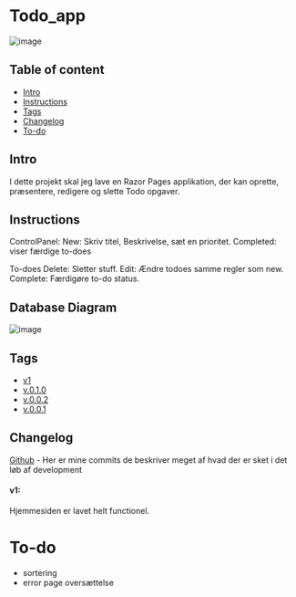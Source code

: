 # Todo_app
![image](https://user-images.githubusercontent.com/69219123/191427232-02662ce4-3cd7-41e1-84b9-d548e32c37db.png)



## Table of content
* [Intro](#Intro)
* [Instructions](#Instructions)
* [Tags](#Tags)
* [Changelog](#Changelog)
* [To-do](#To-do)





## Intro

I dette projekt skal jeg lave en Razor Pages applikation, der kan oprette, præsentere, redigere og slette Todo opgaver.


## Instructions

ControlPanel:
New: Skriv titel, Beskrivelse, sæt en prioritet.
Completed: viser færdige to-does


To-does
Delete: Sletter stuff.
Edit: Ændre todoes samme regler som new.
Complete: Færdigøre to-do status.

## Database Diagram

![image](https://user-images.githubusercontent.com/69219123/194480078-df76c067-6a3e-4daa-a1eb-47635dd2d6dd.png)




## Tags

* [v1](https://github.com/failbreak/Todo_App/tree/V1.0)
* [v.0.1.0](https://github.com/failbreak/Todo_App/tree/V0.1.0)
* [v.0.0.2](https://github.com/failbreak/Todo_App/tree/V0.0.2)
* [v.0.0.1](https://github.com/failbreak/Todo_App/tree/V0.0.1)


## Changelog
[Github](https://github.com/failbreak/Todo_App/commit) - Her er mine commits de beskriver meget af hvad der er sket i det løb af development

#### v1:
Hjemmesiden er lavet helt functionel.


# To-do

* sortering
* error page oversættelse

